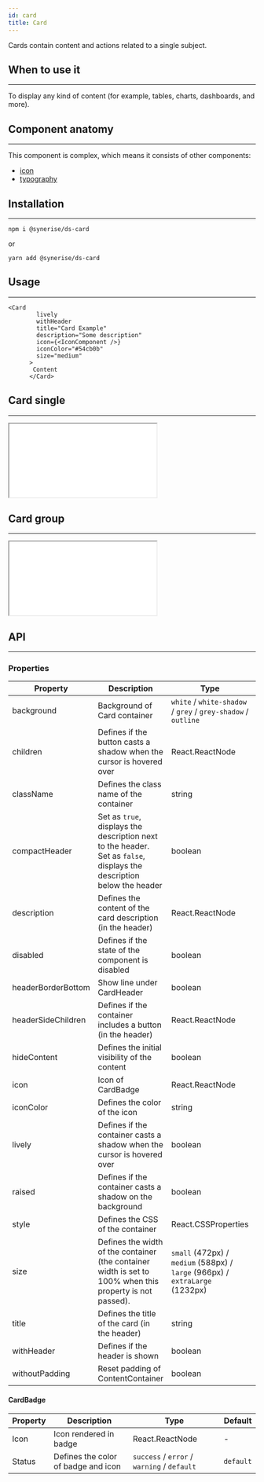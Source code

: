 ```yaml
---
id: card
title: Card
---
```


Cards contain content and actions related to a single subject.

## When to use it

---

To display any kind of content (for example, tables, charts, dashboards, and more).

## Component anatomy

---

This component is complex, which means it consists of other components:

- [icon](/docs/components/icon/)
- [typography](/docs/components/typography/)

## Installation

---

```
npm i @synerise/ds-card
```

or

```
yarn add @synerise/ds-card
```

## Usage

---

```
<Card
        lively
        withHeader
        title="Card Example"
        description="Some description"
        icon={<IconComponent />}
        iconColor="#54cb0b"
        size="medium"
      >
       Content
      </Card>
```

## Card single

---

<iframe src="/storybook-static/iframe.html?id=components-card--single"></iframe>

## Card group

---

<iframe src="/storybook-static/iframe.html?id=components-card--group"></iframe>

## API

---

### Properties

| Property           | Description                                                                                                           | Type                                                                         | Default |
| ------------------ | --------------------------------------------------------------------------------------------------------------------- | ---------------------------------------------------------------------------- | ------- |
| background         | Background of Card container                                                                                          | `white` / `white-shadow` / `grey` / `grey-shadow` / `outline`                | `white` |
| children           | Defines if the button casts a shadow when the cursor is hovered over                                                  | React.ReactNode                                                              | -       |
| className          | Defines the class name of the container                                                                               | string                                                                       | -       |
| compactHeader      | Set as `true`, displays the description next to the header. Set as `false`, displays the description below the header | boolean                                                                      | -       |
| description        | Defines the content of the card description (in the header)                                                           | React.ReactNode                                                              | string  |
| disabled           | Defines if the state of the component is disabled                                                                     | boolean                                                                      | -       |
| headerBorderBottom | Show line under CardHeader                                                                                            | boolean                                                                      | `false` |
| headerSideChildren | Defines if the container includes a button (in the header)                                                            | React.ReactNode                                                              | -       |
| hideContent        | Defines the initial visibility of the content                                                                         | boolean                                                                      | `false` |
| icon               | Icon of CardBadge                                                                                                     | React.ReactNode                                                              | -       |
| iconColor          | Defines the color of the icon                                                                                         | string                                                                       | -       |
| lively             | Defines if the container casts a shadow when the cursor is hovered over                                               | boolean                                                                      | -       |
| raised             | Defines if the container casts a shadow on the background                                                             | boolean                                                                      | -       |
| style              | Defines the CSS of the container                                                                                      | React.CSSProperties                                                          | -       |
| size               | Defines the width of the container (the container width is set to 100% when this property is not passed).             | `small` (472px) / `medium` (588px) / `large` (966px) / `extraLarge` (1232px) | -       |
| title              | Defines the title of the card (in the header)                                                                         | string                                                                       | -       |
| withHeader         | Defines if the header is shown                                                                                        | boolean                                                                      | -       |
| withoutPadding     | Reset padding of ContentContainer                                                                                     | boolean                                                                      | `false` |

#### CardBadge

| Property | Description                         | Type                                        | Default   |
| -------- | ----------------------------------- | ------------------------------------------- | --------- |
| Icon     | Icon rendered in badge              | React.ReactNode                             | -         |
| Status   | Defines the color of badge and icon | `success` / `error` / `warning` / `default` | `default` |
